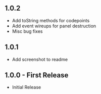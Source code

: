 ## 1.0.2
* Add toString methods for codepoints
* Add event wireups for panel destruction
* Misc bug fixes

## 1.0.1
* Add screenshot to readme

## 1.0.0 - First Release
* Initial Release
